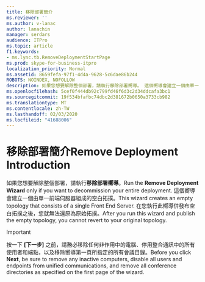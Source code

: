 ```yaml
---
title: 移除部署簡介
ms.reviewer: ''
ms.author: v-lanac
author: lanachin
manager: serdars
audience: ITPro
ms.topic: article
f1.keywords:
- ms.lync.tb.RemoveDeploymentStartPage
ms.prod: skype-for-business-itpro
localization_priority: Normal
ms.assetid: 8659fefa-97f1-4d4a-9628-5c6dae86b244
ROBOTS: NOINDEX, NOFOLLOW
description: 如果您想要解除整個部署，請執行移除部署嚮導。 這個嚮導會建立一個由單一前端伺服器組成的空白拓撲。 在您執行此嚮導併發布空白拓撲之後，您就無法還原為原始拓撲。
ms.openlocfilehash: 5cef0f444db92c799fd46f6d3c2d34ddcafa3bc1
ms.sourcegitcommit: 19f534bfafbc74dbc2d381672b0650a3733cb982
ms.translationtype: MT
ms.contentlocale: zh-TW
ms.lasthandoff: 02/03/2020
ms.locfileid: "41688006"
---
```

# <a name="remove-deployment-introduction"></a><span data-ttu-id="8d9e7-105">移除部署簡介</span><span class="sxs-lookup"><span data-stu-id="8d9e7-105">Remove Deployment Introduction</span></span>
 
<span data-ttu-id="8d9e7-106">如果您想要解除整個部署，請執行**移除部署嚮導**。</span><span class="sxs-lookup"><span data-stu-id="8d9e7-106">Run the **Remove Deployment Wizard** only if you want to decommission your entire deployment.</span></span> <span data-ttu-id="8d9e7-107">這個嚮導會建立一個由單一前端伺服器組成的空白拓撲。</span><span class="sxs-lookup"><span data-stu-id="8d9e7-107">This wizard creates an empty topology that consists of a single Front End Server.</span></span> <span data-ttu-id="8d9e7-108">在您執行此嚮導併發布空白拓撲之後，您就無法還原為原始拓撲。</span><span class="sxs-lookup"><span data-stu-id="8d9e7-108">After you run this wizard and publish the empty topology, you cannot revert to your original topology.</span></span>
  
> [!IMPORTANT]
> <span data-ttu-id="8d9e7-109">按一下 **[下一步]** 之前，請務必移除任何非作用中的電腦、停用整合通訊中的所有使用者和端點，以及移除嚮導第一頁所指定的所有會議目錄。</span><span class="sxs-lookup"><span data-stu-id="8d9e7-109">Before you click **Next**, be sure to remove any inactive computers, disable all users and endpoints from unified communications, and remove all conference directories as specified on the first page of the wizard.</span></span> 
  

